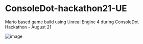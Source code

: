 # ConsoleDot-hackathon21-UE
Mario based game build using Unreal Engine 4 during ConsoleDot Hackathon - August 21

![image](https://user-images.githubusercontent.com/50696716/130242141-7b564119-ddee-4b90-afc9-f5fd0ee368cc.png)


